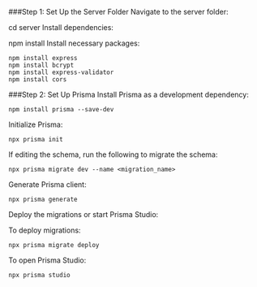 ###Step 1: Set Up the Server Folder
Navigate to the server folder:

cd server
Install dependencies:

npm install
Install necessary packages:
```
npm install express
npm install bcrypt
npm install express-validator
npm install cors
```
###Step 2: Set Up Prisma
Install Prisma as a development dependency:
```
npm install prisma --save-dev
```
Initialize Prisma:
```
npx prisma init
```
If editing the schema, run the following to migrate the schema:
```
npx prisma migrate dev --name <migration_name>
```
Generate Prisma client:
```
npx prisma generate
```
Deploy the migrations or start Prisma Studio:

To deploy migrations:
```
npx prisma migrate deploy
```
To open Prisma Studio:
```
npx prisma studio
```
